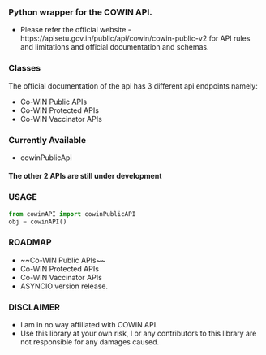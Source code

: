 ### Python wrapper for the COWIN API.
<ul>
<li>Please refer the official website - https://apisetu.gov.in/public/api/cowin/cowin-public-v2 for API rules and limitations and official documentation and schemas.</li>
</ul>

### Classes
The official documentation of the api has 3 different api endpoints namely:
<ul>
<li>Co-WIN Public APIs</li>
<li>Co-WIN Protected APIs</li>
<li>Co-WIN Vaccinator APIs</li>
</ul>

### Currently Available
<ul>
    <li>cowinPublicApi</li>
</ul>
<h4>The other 2 APIs are still under development</h4>

### USAGE
```python
from cowinAPI import cowinPublicAPI
obj = cowinAPI()
```

### ROADMAP
<ul>
<li>~~Co-WIN Public APIs~~</li>
<li>Co-WIN Protected APIs</li>
<li>Co-WIN Vaccinator APIs</li>
<li>ASYNCIO version release.</li>
</ul>

### DISCLAIMER
<ul>
<li>I am in no way affiliated with COWIN API.</li>
<li>Use this library at your own risk, I or any contributors to this library are not responsible for any damages caused.</li>
</ul>